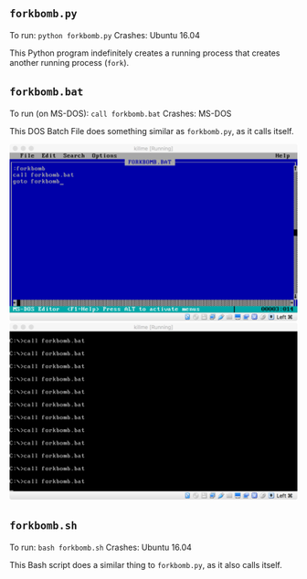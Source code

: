 ## `forkbomb.py`

To run: `python forkbomb.py`
Crashes: Ubuntu 16.04

This Python program indefinitely creates a running process that creates
another running process (`fork`).

## `forkbomb.bat`

To run (on MS-DOS): `call forkbomb.bat`
Crashes: MS-DOS

This DOS Batch File does something similar as `forkbomb.py`, as it
calls itself.

![forkbomb ms-dos](images/forkbomb.png)
![forkbomb ms-dos result](images/forkbomb_result.png)

## `forkbomb.sh`

To run: `bash forkbomb.sh`
Crashes: Ubuntu 16.04

This Bash script does a similar thing to `forkbomb.py`, as it
also calls itself.


